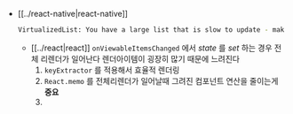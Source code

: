 - [[../react-native|react-native]]
  ```sh 
  VirtualizedList: You have a large list that is slow to update - make sure your renderItem function renders components that follow React performance best practices like PureComponent, shouldComponentUpdate, etc.
  ```
  - [[../react|react]] `onViewableItemsChanged` 에서 *state* 를 *set* 하는 경우 전체 리렌더가 일어난다 렌더아이템이 굉장히 많기 때문에 느려진다
    1. `keyExtractor` 를 적용해서 효율적 렌더링
    2. `React.memo` 를 전체리렌더가 일어날때 그려진 컴포넌트 연산을 줄이는게 **중요**
    3. 
